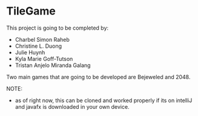 # TileGame

This project is going to be completed by:
- Charbel Simon Raheb
- Christine L. Duong
- Julie Huynh
- Kyla Marie Goff-Tutson
- Tristan Anjelo Miranda Galang

Two main games that are going to be developed are Bejeweled and 2048. 

NOTE:
- as of right now, this can be cloned and worked properly if its on intelliJ and 
    javafx is downloaded in your own device. 